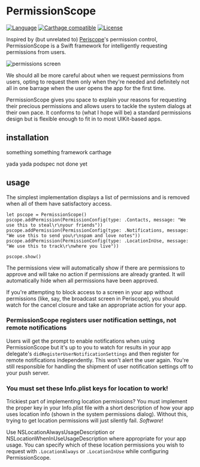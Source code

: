 # PermissionScope

[![Language](http://img.shields.io/badge/language-swift-brightgreen.svg?style=flat
)](https://developer.apple.com/swift)
[![Carthage compatible](https://img.shields.io/badge/Carthage-compatible-4BC51D.svg?style=flat)](https://github.com/Carthage/Carthage)
[![License](http://img.shields.io/badge/license-MIT-lightgrey.svg?style=flat
)](http://mit-license.org)

Inspired by (but unrelated to) [Periscope](https://www.periscope.tv)'s permission control, PermissionScope is a Swift framework for intelligently requesting permissions from users.

![permissions screen](https://raw.githubusercontent.com/nickoneill/PermissionScope/master/permissions.png)

We should all be more careful about when we request permissions from users, opting to request them only when they're needed and definitely not all in one barrage when the user opens the app for the first time.

PermissionScope gives you space to explain your reasons for requesting their precious permissions and allows users to tackle the system dialogs at their own pace. It conforms to (what I hope will be) a standard permissions design but is flexible enough to fit in to most UIKit-based apps.

## installation

something something framework carthage

yada yada podspec not done yet

## usage

The simplest implementation displays a list of permissions and is removed when all of them have satisfactory access.

    let pscope = PermissionScope()
    pscope.addPermission(PermissionConfig(type: .Contacts, message: "We use this to steal\r\nyour friends"))
    pscope.addPermission(PermissionConfig(type: .Notifications, message: "We use this to send you\r\nspam and love notes"))
    pscope.addPermission(PermissionConfig(type: .LocationInUse, message: "We use this to track\r\nwhere you live"))
    
    pscope.show()

The permissions view will automatically show if there are permissions to approve and will take no action if permissions are already granted. It will automatically hide when all permissions have been approved.

If you're attempting to block access to a screen in your app without permissions (like, say, the broadcast screen in Periscope), you should watch for the cancel closure and take an appropriate action for your app.

### PermissionScope registers user notification settings, not remote notifications
Users will get the prompt to enable notifications when using PermissionScope but it's up to you to watch for results in your app delegate's `didRegisterUserNotificationSettings` and then register for remote notifications independently. This won't alert the user again. You're still responsible for handling the shipment of user notification settings off to your push server.

### You must set these Info.plist keys for location to work!
Trickiest part of implementing location permissions? You must implement the proper key in your Info.plist file with a short description of how your app uses location info (shown in the system permissions dialog). Without this, trying to get location  permissions will just silently fail. *Software*!

Use NSLocationAlwaysUsageDescription or NSLocationWhenInUseUsageDescription where appropriate for your app usage. You can specify which of these location permissions you wish to request with `.LocationAlways` or `.LocationInUse` while configuring PermissionScope.
